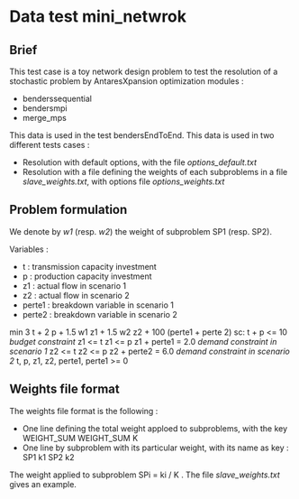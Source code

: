 # Data test mini_netwrok

## Brief

This test case is a toy network design problem to test the resolution of a stochastic problem by AntaresXpansion optimization modules :

* benderssequential
* bendersmpi
* merge_mps

This data is used in the test bendersEndToEnd. This data is used in two different tests cases :

* Resolution with default options, with the file *options_default.txt*
* Resolution with a file defining the weights of each subproblems in a file *slave_weights.txt*, with options file *options_weights.txt*

## Problem formulation

We denote by *w1* (resp. *w2*) the weight of subproblem SP1 (resp. SP2). 

Variables :
* t : transmission capacity investment
* p : production capacity investment
* z1 : actual flow in scenario 1
* z2 : actual flow in scenario 2
* perte1 : breakdown variable in scenario 1
* perte2 : breakdown variable in scenario 2

min 3 t + 2 p + 1.5 w1 z1 + 1.5 w2 z2 + 100 (perte1 + perte 2)
sc:
    t + p <= 10 *budget constraint*
    z1 <= t
    z1 <= p
    z1 + perte1 = 2.0 *demand constraint in scenario 1*
    z2 <= t
    z2 <= p
    z2 + perte2 = 6.0 *demand constraint in scenario 2*
    t, p, z1, z2, perte1, perte1 >= 0

## Weights file format

The weights file format is the following :
* One line defining the total weight apploed to subproblems, with the key WEIGHT_SUM
    WEIGHT_SUM     K
* One line by subproblem with its particular weight, with its name as key :
    SP1         k1
    SP2         k2

The weight applied to subproblem SPi = ki / K  .
The file *slave_weights.txt* gives an example.
